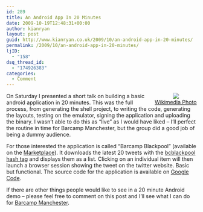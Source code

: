 ```yaml
---
id: 289
title: An Android App In 20 Minutes
date: 2009-10-19T12:48:31+00:00
author: kianryan
layout: post
guid: http://www.kianryan.co.uk/2009/10/an-android-app-in-20-minutes/
permalink: /2009/10/an-android-app-in-20-minutes/
ljID:
  - "158"
dsq_thread_id:
  - "174926383"
categories:
  - Comment
---
```

<div style="float:right; text-align:center;">
  <a href="http://en.wikipedia.org/wiki/File:Android_and_cupcake.jpg" style="float:right;"><img src="http://upload.wikimedia.org/wikipedia/en/thumb/f/fa/Android_and_cupcake.jpg/800px-Android_and_cupcake.jpg"   /> <br />Wikimedia Photo</a>
</div>

On Saturday I presented a short talk on building a basic android application in 20 minutes. This was the full process, from generating the shell project, to writing the code, generating the layouts, testing on the emulator, signing the application and uploading the binary. I wasn&#8217;t able to do this as &#8220;live&#8221; as I would have liked &#8211; I&#8217;ll perfect the routine in time for Barcamp Manchester, but the group did a good job of being a dummy audience.

For those interested the application is called &#8220;Barcamp Blackpool&#8221; (available on the [Marketplace](http://www.androlib.com/android.application.com-orangetentacle-bcblackpool-zxmE.aspx)). It downloads the latest 20 tweets with the [bcblackpool hash tag](http://twitter.com/#search?q=bcblackpool) and displays them as a list. Clicking on an individual item will then launch a browser session showing the tweet on the twitter website. Basic but functional. The source code for the application is available on [Google Code](http://code.google.com/p/barcamp-android/).

If there are other things people would like to see in a 20 minute Android demo &#8211; please feel free to comment on this post and I&#8217;ll see what I can do for [Barcamp Manchester](http://bcman2.nwdc.org.uk/).